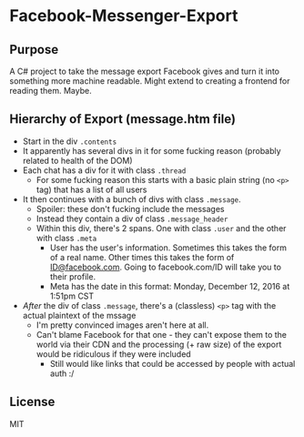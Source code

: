# Facebook-Messenger-Export

## Purpose
A C# project to take the message export Facebook gives and turn it into something more machine readable. Might extend to creating a frontend for reading them. Maybe. 


## Hierarchy of Export (message.htm file)
* Start in the div `.contents`
* It apparently has several divs in it for some fucking reason (probably related to health of the DOM)
* Each chat has a div for it with class `.thread`
    * For some fucking reason this starts with a basic plain string (no `<p>` tag) that has a list of all users
* It then continues with a bunch of divs with class `.message`.
    * Spoiler: these don't fucking include the messages
    * Instead they contain a div of class `.message_header`
    * Within this div, there's 2 spans. One with class `.user` and the other with class `.meta`
        * User has the user's information. Sometimes this takes the form of a real name. Other times this takes the form of ID@facebook.com. Going to facebook.com/ID will take you to their profile. 
        * Meta has the date in this format: Monday, December 12, 2016 at 1:51pm CST
* *After* the div of class `.message`, there's a (classless) `<p>` tag with the actual plaintext of the mssage
    * I'm pretty convinced images aren't here at all.
    * Can't blame Facebook for that one - they can't expose them to the world via their CDN and the processing (+ raw size) of the export would be ridiculous if they were included
        * Still would like links that could be accessed by people with actual auth :/



## License
MIT
